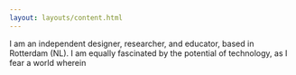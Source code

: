 ```yaml
---
layout: layouts/content.html
---
```

I am an independent designer, researcher, and educator, based in Rotterdam (NL). I am equally fascinated by the potential of technology, as I fear a world wherein 

